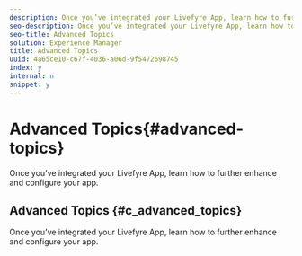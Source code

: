```yaml
---
description: Once you’ve integrated your Livefyre App, learn how to further enhance and configure your app.
seo-description: Once you’ve integrated your Livefyre App, learn how to further enhance and configure your app.
seo-title: Advanced Topics
solution: Experience Manager
title: Advanced Topics
uuid: 4a65ce10-c67f-4036-a06d-9f5472698745
index: y
internal: n
snippet: y
---
```


# Advanced Topics{#advanced-topics}

Once you’ve integrated your Livefyre App, learn how to further enhance and configure your app.

## Advanced Topics {#c_advanced_topics}

Once you’ve integrated your Livefyre App, learn how to further enhance and configure your app.

